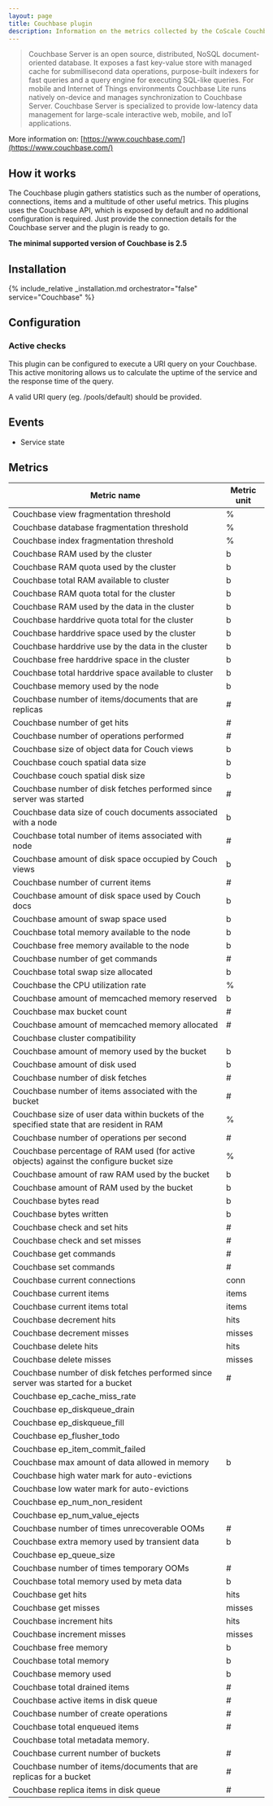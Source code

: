 ```yaml
---
layout: page
title: Couchbase plugin
description: Information on the metrics collected by the CoScale Couchbase plugin.
---
```


> Couchbase Server is an open source, distributed, NoSQL document-oriented database. It exposes a fast key-value store with managed cache for submillisecond data operations, purpose-built indexers for fast queries and a query engine for executing SQL-like queries. For mobile and Internet of Things environments Couchbase Lite runs natively on-device and manages synchronization to Couchbase Server. Couchbase Server is specialized to provide low-latency data management for large-scale interactive web, mobile, and IoT applications.

More information on: [https://www.couchbase.com/](https://www.couchbase.com/)

## How it works

The Couchbase plugin gathers statistics such as the number of operations, connections, items and a multitude of other useful metrics. This plugins uses the Couchbase API, which is exposed by default and no additional configuration is required. Just provide the connection details for the Couchbase server and the plugin is ready to go.

**The minimal supported version of Couchbase is 2.5**

## Installation

{% include_relative _installation.md orchestrator="false" service="Couchbase" %}

## Configuration

### Active checks

This plugin can be configured to execute a URI query on your Couchbase. This active monitoring allows us to calculate the uptime of the service and the response time of the query.

A valid URI query (eg. /pools/default) should be provided.

## Events

* Service state

## Metrics

| Metric name                                                                                | Metric unit                                                  |
|--------------------------------------------------------------------------------------------|--------------------------------------------------------------|
| Couchbase view fragmentation threshold                                                     | %                                                            |
| Couchbase database fragmentation threshold                                                 | %                                                            |
| Couchbase index fragmentation threshold                                                    | %                                                            |
| Couchbase RAM used by the cluster                                                          | b                                                            |
| Couchbase RAM quota used by the cluster                                                    | b                                                            |
| Couchbase total RAM available to cluster                                                   | b                                                            |
| Couchbase RAM quota total for the cluster                                                  | b                                                            |
| Couchbase RAM used by the data in the cluster                                              | b                                                            |
| Couchbase harddrive quota total for the cluster                                            | b                                                            |
| Couchbase harddrive space used by the cluster                                              | b                                                            |
| Couchbase harddrive use by the data in the cluster                                         | b                                                            |
| Couchbase free harddrive space in the cluster                                              | b                                                            |
| Couchbase total harddrive space available to cluster                                       | b                                                            |
| Couchbase memory used by the node                                                          | b                                                            |
| Couchbase number of items/documents that are replicas                                      | #                                                            |
| Couchbase number of get hits                                                               | #                                                            |
| Couchbase number of operations performed                                                   | #                                                            |
| Couchbase size of object data for Couch views                                              | b                                                            |
| Couchbase couch spatial data size                                                          | b                                                            |
| Couchbase couch spatial disk size                                                          | b                                                            |
| Couchbase number of disk fetches performed since server was started                        | #                                                            |
| Couchbase data size of couch documents associated with a node                              | b                                                            |
| Couchbase total number of items associated with node                                       | #                                                            |
| Couchbase amount of disk space occupied by Couch views                                     | b                                                            |
| Couchbase number of current items                                                          | #                                                            |
| Couchbase amount of disk space used by Couch docs                                          | b                                                            |
| Couchbase amount of swap space used                                                        | b                                                            |
| Couchbase total memory available to the node                                               | b                                                            |
| Couchbase free memory available to the node                                                | b                                                            |
| Couchbase number of get commands                                                           | #                                                            |
| Couchbase total swap size allocated                                                        | b                                                            |
| Couchbase the CPU utilization rate                                                         | %                                                            |
| Couchbase amount of memcached memory reserved                                              | b                                                            |
| Couchbase max bucket count                                                                 | #                                                            |
| Couchbase amount of memcached memory allocated                                             | #                                                            |
| Couchbase cluster compatibility                                                            |                                                              |
| Couchbase amount of memory used by the bucket                                              | b                                                            |
| Couchbase amount of disk used                                                              | b                                                            |
| Couchbase number of disk fetches                                                           | #                                                            |
| Couchbase number of items associated with the bucket                                       | #                                                            |
| Couchbase size of user data within buckets of the specified state that are resident in RAM | %                                                            |
| Couchbase number of operations per second                                                  | #                                                            |
| Couchbase percentage of RAM used (for active objects) against the configure bucket size    | %                                                            |
| Couchbase amount of raw RAM used by the bucket                                             | b                                                            |
| Couchbase amount of RAM used by the bucket                                                 | b                                                            |
| Couchbase bytes read                                                                       | b                                                            |
| Couchbase bytes written                                                                    | b                                                            |
| Couchbase check and set hits                                                               | #                                                            |
| Couchbase check and set misses                                                             | #                                                            |
| Couchbase get commands                                                                     | #                                                            |
| Couchbase set commands                                                                     | #                                                            |
| Couchbase current connections                                                              | conn                                                         |
| Couchbase current items                                                                    | items                                                        |
| Couchbase current items total                                                              | items                                                        |
| Couchbase decrement hits                                                                   | hits                                                         |
| Couchbase decrement misses                                                                 | misses                                                       |
| Couchbase delete hits                                                                      | hits                                                         |
| Couchbase delete misses                                                                    | misses                                                       |
| Couchbase number of disk fetches performed since server was started for a bucket           | #                                                            |
| Couchbase ep_cache_miss_rate                                                               |                                                              |
| Couchbase ep_diskqueue_drain                                                               |                                                              |
| Couchbase ep_diskqueue_fill                                                                |                                                              |
| Couchbase ep_flusher_todo                                                                  |                                                              |
| Couchbase ep_item_commit_failed                                                            |                                                              |
| Couchbase max amount of data allowed in memory                                             | b                                                            |
| Couchbase high water mark for auto-evictions                                               |                                                              |
| Couchbase low water mark for auto-evictions                                                |                                                              |
| Couchbase ep_num_non_resident                                                              |                                                              |
| Couchbase ep_num_value_ejects                                                              |                                                              |
| Couchbase number of times unrecoverable OOMs                                               | #                                                            |
| Couchbase extra memory used by transient data                                              | b                                                            |
| Couchbase ep_queue_size                                                                    |                                                              |
| Couchbase number of times temporary OOMs                                                   | #                                                            |
| Couchbase total memory used by meta data                                                   | b                                                            |
| Couchbase get hits                                                                         | hits                                                         |
| Couchbase get misses                                                                       | misses                                                       |
| Couchbase increment hits                                                                   | hits                                                         |
| Couchbase increment misses                                                                 | misses                                                       |
| Couchbase free memory                                                                      | b                                                            |
| Couchbase total memory                                                                     | b                                                            |
| Couchbase memory used                                                                      | b                                                            |
| Couchbase total drained items                                                              | #                                                            |
| Couchbase active items in disk queue                                                       | #                                                            |
| Couchbase number of create operations                                                      | #                                                            |
| Couchbase total enqueued items                                                             | #                                                            |
| Couchbase total metadata memory.                                                           |                                                              |
| Couchbase current number of buckets                                                        | #                                                            |
| Couchbase number of items/documents that are replicas for a bucket                         | #                                                            |
| Couchbase replica items in disk queue                                                      | #                                                            |
